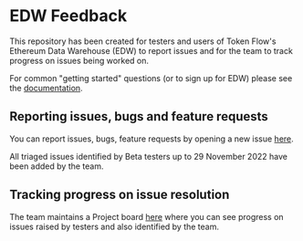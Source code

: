 # EDW Feedback

This repository has been created for testers and users of Token Flow's Ethereum Data Warehouse (EDW) to report issues and for the team to track progress on issues being worked on.

For common "getting started" questions (or to sign up for EDW) please see the [documentation](https://docs.tokenflow.live/).

## Reporting issues, bugs and feature requests

You can report issues, bugs, feature requests by opening a new issue [here](https://github.com/TokenFlowInsights/EDW-Feedback/issues).

All triaged issues identified by Beta testers up to 29 November 2022 have been added by the team.

## Tracking progress on issue resolution

The team maintains a Project board [here](https://github.com/orgs/TokenFlowInsights/projects/1) where you can see progress on issues raised by testers and also identified by the team.
